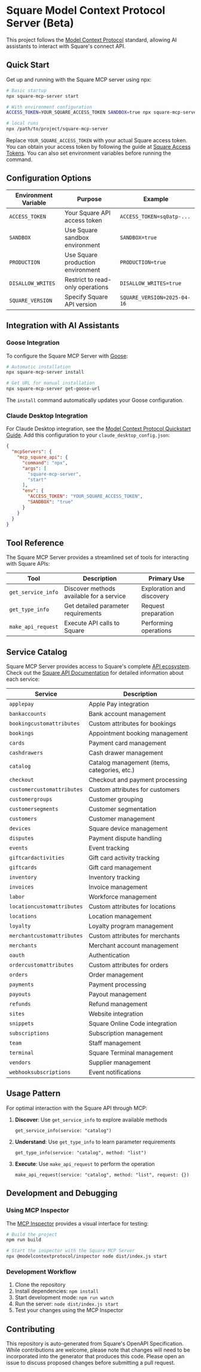 # Square Model Context Protocol Server (Beta)

This project follows the [Model Context Protocol](https://modelcontextprotocol.com/) standard, allowing AI assistants to interact with Square's connect API.

## Quick Start

Get up and running with the Square MCP server using npx:

```bash
# Basic startup
npx square-mcp-server start

# With environment configuration
ACCESS_TOKEN=YOUR_SQUARE_ACCESS_TOKEN SANDBOX=true npx square-mcp-server start

# local runs
npx /path/to/project/square-mcp-server
```

Replace `YOUR_SQUARE_ACCESS_TOKEN` with your actual Square access token. You can obtain your access token by following the guide at [Square Access Tokens](https://developer.squareup.com/docs/build-basics/access-tokens). You can also set environment variables before running the command.

## Configuration Options

| Environment Variable | Purpose | Example |
|---------------------|---------|---------|
| `ACCESS_TOKEN` | Your Square API access token | `ACCESS_TOKEN=sq0atp-...` |
| `SANDBOX` | Use Square sandbox environment | `SANDBOX=true` |
| `PRODUCTION` | Use Square production environment | `PRODUCTION=true` |
| `DISALLOW_WRITES` | Restrict to read-only operations | `DISALLOW_WRITES=true` |
| `SQUARE_VERSION` | Specify Square API version | `SQUARE_VERSION=2025-04-16` |

## Integration with AI Assistants

### Goose Integration

To configure the Square MCP Server with [Goose](https://block.github.io/goose/):

```bash
# Automatic installation
npx square-mcp-server install

# Get URL for manual installation
npx square-mcp-server get-goose-url
```

The `install` command automatically updates your Goose configuration.

### Claude Desktop Integration

For Claude Desktop integration, see the [Model Context Protocol Quickstart Guide](https://modelcontextprotocol.io/quickstart/user). Add this configuration to your `claude_desktop_config.json`:

```json
{
  "mcpServers": {
    "mcp_square_api": {
      "command": "npx",
      "args": [
        "square-mcp-server",
        "start"
      ],
      "env": {
        "ACCESS_TOKEN": "YOUR_SQUARE_ACCESS_TOKEN",
        "SANDBOX": "true"
      }
    }
  }
}
```

## Tool Reference

The Square MCP Server provides a streamlined set of tools for interacting with Square APIs:

| Tool | Description | Primary Use |
|------|-------------|------------|
| `get_service_info` | Discover methods available for a service | Exploration and discovery |
| `get_type_info` | Get detailed parameter requirements | Request preparation |
| `make_api_request` | Execute API calls to Square | Performing operations |

## Service Catalog

Square MCP Server provides access to Square's complete [API ecosystem](https://developer.squareup.com/reference/square). Check out the [Square API Documentation](https://developer.squareup.com/docs) for detailed information about each service:

| Service | Description |
|---------|-------------|
| `applepay` | Apple Pay integration |
| `bankaccounts` | Bank account management |
| `bookingcustomattributes` | Custom attributes for bookings |
| `bookings` | Appointment booking management |
| `cards` | Payment card management |
| `cashdrawers` | Cash drawer management |
| `catalog` | Catalog management (items, categories, etc.) |
| `checkout` | Checkout and payment processing |
| `customercustomattributes` | Custom attributes for customers |
| `customergroups` | Customer grouping |
| `customersegments` | Customer segmentation |
| `customers` | Customer management |
| `devices` | Square device management |
| `disputes` | Payment dispute handling |
| `events` | Event tracking |
| `giftcardactivities` | Gift card activity tracking |
| `giftcards` | Gift card management |
| `inventory` | Inventory tracking |
| `invoices` | Invoice management |
| `labor` | Workforce management |
| `locationcustomattributes` | Custom attributes for locations |
| `locations` | Location management |
| `loyalty` | Loyalty program management |
| `merchantcustomattributes` | Custom attributes for merchants |
| `merchants` | Merchant account management |
| `oauth` | Authentication |
| `ordercustomattributes` | Custom attributes for orders |
| `orders` | Order management |
| `payments` | Payment processing |
| `payouts` | Payout management |
| `refunds` | Refund management |
| `sites` | Website integration |
| `snippets` | Square Online Code integration |
| `subscriptions` | Subscription management |
| `team` | Staff management |
| `terminal` | Square Terminal management |
| `vendors` | Supplier management |
| `webhooksubscriptions` | Event notifications |

## Usage Pattern

For optimal interaction with the Square API through MCP:

1. **Discover**: Use `get_service_info` to explore available methods
   ```
   get_service_info(service: "catalog")
   ```

2. **Understand**: Use `get_type_info` to learn parameter requirements
   ```
   get_type_info(service: "catalog", method: "list")
   ```

3. **Execute**: Use `make_api_request` to perform the operation
   ```
   make_api_request(service: "catalog", method: "list", request: {})
   ```

## Development and Debugging

### Using MCP Inspector

The [MCP Inspector](https://modelcontextprotocol.io/docs/tools/inspector) provides a visual interface for testing:

```bash
# Build the project
npm run build

# Start the inspector with the Square MCP Server
npx @modelcontextprotocol/inspector node dist/index.js start
```

### Development Workflow

1. Clone the repository
2. Install dependencies: `npm install`
3. Start development mode: `npm run watch`
4. Run the server: `node dist/index.js start`
5. Test your changes using the MCP Inspector

## Contributing

This repository is auto-generated from Square's OpenAPI Specification. While contributions are welcome, please note that changes will need to be incorporated into the generator that produces this code. Please open an issue to discuss proposed changes before submitting a pull request.